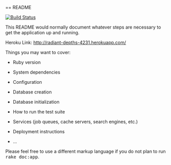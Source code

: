 == README

[![Build Status](https://travis-ci.org/mfvico/gCamp.svg?branch=master)](https://travis-ci.org/mfvico/gCamp)

This README would normally document whatever steps are necessary to get the
application up and running.

Heroku Link: http://radiant-depths-4231.herokuapp.com/

Things you may want to cover:

* Ruby version

* System dependencies

* Configuration

* Database creation

* Database initialization

* How to run the test suite

* Services (job queues, cache servers, search engines, etc.)

* Deployment instructions

* ...


Please feel free to use a different markup language if you do not plan to run
<tt>rake doc:app</tt>.
